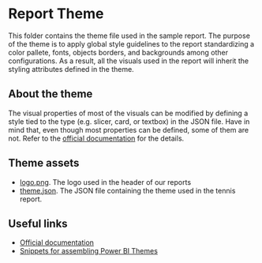 # Report Theme
This folder contains the theme file used in the sample report.
The purpose of the theme is to apply global style guidelines to the report standardizing a color pallete, fonts, objects borders, and backgrounds among other configurations. As a result, all the visuals used in the report will inherit the styling attributes defined in the theme.

## About the theme
The visual properties of most of the visuals can be modified by defining a style tied to the type (e.g. slicer, card, or textbox) in the JSON file. Have in mind that, even though most properties can be defined, some of them are not. Refer to the [official documentation](https://docs.microsoft.com/en-us/power-bi/create-reports/desktop-report-themes) for the details.

## Theme assets
- [logo.png](logo.png "logo.png"). The logo used in the header of our reports
- [theme.json](theme.json "theme.json:"). The JSON file containing the theme used in the tennis report.

## Useful links
- [Official documentation](https://docs.microsoft.com/en-us/power-bi/create-reports/desktop-report-themes)
- [Snippets for assembling Power BI Themes](https://github.com/deldersveld/PowerBI-ThemeTemplates)